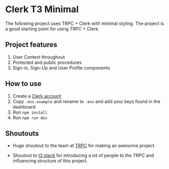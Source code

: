 # Clerk T3 Minimal

The following project uses TRPC + Clerk with minimal styling. The project is a good starting point for using TRPC + Clerk.

## Project features

1. User Context throughout
2. Protected and public procedures
3. Sign-in, Sign-Up and User Profile components

## How to use

1. Create a [Clerk account](https://dashboard.clerk.dev/sign-up)
2. Copy `.env.example` and rename to `.env` and add your keys found in the dashboard.
3. Run `npm install`
4. Run `npm run dev`

## Shoutouts

- Huge shoutout to the team at [TRPC](https://trpc.io) for making an awesome project.

- Shoutout to [t3 stack](https://create.t3.gg/) for introducing a lot of people to the TRPC and influencing structure of this project.
